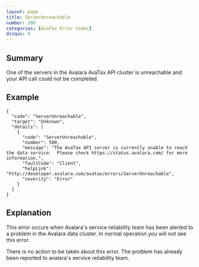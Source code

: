 ```yaml
---
layout: page
title: ServerUnreachable
number: 500
categories: [AvaTax Error Codes]
disqus: 0
---
```


## Summary

One of the servers in the Avalara AvaTax API cluster is unreachable and your API call could not be completed.

## Example

    {
      "code": "ServerUnreachable",
      "target": "Unknown",
      "details": [
        {
          "code": "ServerUnreachable",
          "number": 500,
          "message": "The AvaTax API server is currently unable to reach the data service.  Please check https://status.avalara.com/ for more information.",
          "faultCode": "Client",
          "helpLink": "http://developer.avalara.com/avatax/errors/ServerUnreachable",
          "severity": "Error"
        }
      ]
    }

## Explanation

This error occurs when Avalara's service reliability team has been alerted to a problem in the Avalara data cluster.  In normal operation you will not see this error.

There is no action to be taken about this error.  The problem has already been reported to avalara's service reliability team.

